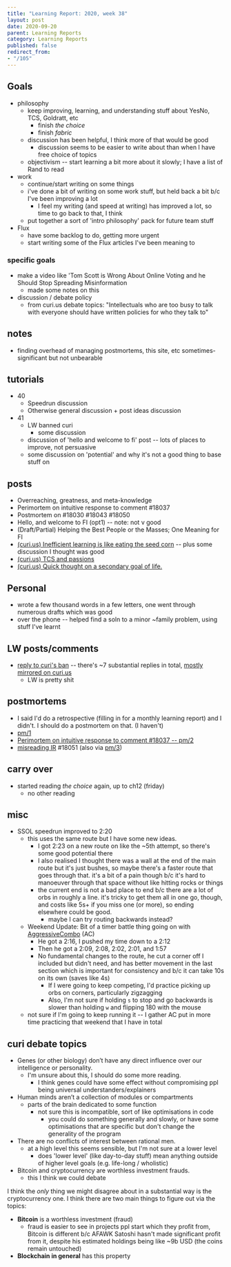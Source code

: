 ```yaml
---
title: "Learning Report: 2020, week 38"
layout: post
date: 2020-09-20
parent: Learning Reports
category: Learning Reports
published: false
redirect_from:
- "/105"
---
```


## Goals

* philosophy
  * keep improving, learning, and understanding stuff about YesNo, TCS, Goldratt, etc
    * finish *the choice*
    * finish *fabric*
  * discussion has been helpful, I think more of that would be good
    * discussion seems to be easier to write about than when I have free choice of topics
  * objectivism -- start learning a bit more about it slowly; I have a list of Rand to read
* work
  * continue/start writing on some things
  * i've done a bit of writing on some work stuff, but held back a bit b/c I've been improving a lot
    * I feel my writing (and speed at writing) has improved a lot, so time to go back to that, I think
  * put together a sort of 'intro philosophy' pack for future team stuff
* Flux
  * have some backlog to do, getting more urgent
  * start writing some of the Flux articles I've been meaning to

### specific goals

* make a video like 'Tom Scott is Wrong About Online Voting and he Should Stop Spreading Misinformation
  * made some notes on this
* discussion / debate policy
  * from curi.us debate topics: "Intellectuals who are too busy to talk with everyone should have written policies for who they talk to"

## notes

* finding overhead of managing postmortems, this site, etc sometimes-significant but not unbearable

## tutorials

* 40
  * Speedrun discussion
  * Otherwise general discussion + post ideas discussion
* 41
  * LW banned curi
    * some discussion
  * discussion of 'hello and welcome to fi' post -- lots of places to improve, not persuasive
  * some discussion on 'potential' and why it's not a good thing to base stuff on

## posts

* Overreaching, greatness, and meta-knowledge
* Perimortem on intuitive response to comment #18037
* Postmortem on #18030 #18043 #18050
* Hello, and welcome to FI (opt1) -- note: not v good
* (Draft/Partial) Helping the Best People or the Masses; One Meaning for FI
* [(curi.us) Inefficient learning is like eating the seed corn](https://curi.us/2380-max-microblogging#18032) -- plus some discussion I thought was good
* [(curi.us) TCS and passions](https://curi.us/2380-max-microblogging#18066)
* [(curi.us) Quick thought on a secondary goal of life.](https://curi.us/2380-max-microblogging#18080)

## Personal

* wrote a few thousand words in a few letters, one went through numerous drafts which was good
* over the phone -- helped find a soln to a minor ~family problem, using stuff I've learnt

## LW posts/comments

* [reply to curi's ban](https://www.lesswrong.com/posts/PkpuvsFYr6yuYnppy/open-and-welcome-thread-september-2020?commentId=xT6FrJuYCf5QLYuzv) -- there's ~7 substantial replies in total, [mostly mirrored on curi.us](https://curi.us/2381-less-wrong-banned-me)
  * LW is pretty shit

## postmortems

* I said I'd do a retrospective (filling in for a monthly learning report) and I didn't. I should do a postmortem on that. (I haven't)
* [pm/1](../../pm/1)
* [Perimortem on intuitive response to comment #18037 -- pm/2](../../pm/2)
* [misreading IR](https://curi.us/2380-max-microblogging#18051) #18051 (also via [pm/3](../../pm/3))

## carry over

* started reading *the choice* again, up to ch12 (friday)
  * no other reading

## misc

* SSOL speedrun improved to 2:20
  * this uses the same route but I have some new ideas.
    * I got 2:23 on a new route on like the ~5th attempt, so there's some good potential there
    * I also realised I thought there was a wall at the end of the main route but it's just bushes, so maybe there's a faster route that goes through that. it's a bit of a pain though b/c it's hard to manoeuver through that space without like hitting rocks or things
    * the current end is not a bad place to end b/c there are a lot of orbs in roughly a line. it's tricky to get them all in one go, though, and costs like 5s+ if you miss one (or more), so ending elsewhere could be good.
      * maybe I can try routing backwards instead?
  * Weekend Update: Bit of a timer battle thing going on with [AggressiveCombo](https://www.speedrun.com/user/AggressiveCombo) (AC)
    * He got a 2:16, I pushed my time down to a 2:12
    * Then he got a 2:09, 2:08, 2:02, 2:01, and 1:57
    * No fundamental changes to the route, he cut a corner off I included but didn't need, and has better movement in the last section which is important for consistency and b/c it can take 10s on its own (saves like 4s)
      * If I were going to keep competing, I'd practice picking up orbs on corners, particularly zigzagging
      * Also, I'm not sure if holding `s` to stop and go backwards is slower than holding `w` and flipping 180 with the mouse
  * not sure if I'm going to keep running it -- I gather AC put in more time practicing that weekend that I have in total

## curi debate topics

* Genes (or other biology) don’t have any direct influence over our intelligence or personality.
  * I'm unsure about this, I should do some more reading.
    * I think genes could have some effect without compromising ppl being universal understanders/explainers
* Human minds aren’t a collection of modules or compartments
  * parts of the brain dedicated to some function
    * not sure this is incompatible, sort of like optimisations in code
      * you could do something generally and slowly, or have some optimisations that are specific but don't change the generality of the program
* There are no conflicts of interest between rational men.
  * at a high level this seems sensible, but I'm not sure at a lower level
    * does 'lower level' (like day-to-day stuff) mean anything outside of higher level goals (e.g. life-long / wholistic)
* Bitcoin and cryptocurrency are worthless investment frauds.
  * this I think we could debate

I think the *only* thing we might disagree about in a substantial way is the cryptocurrency one. I think there are two main things to figure out via the topics:

* **Bitcoin** is a worthless investment (fraud)
  * fraud is easier to see in projects ppl start which they profit from, Bitcoin is different b/c AFAWK Satoshi hasn't made significant profit from it, despite his estimated holdings being like ~9b USD (the coins remain untouched)
* **Blockchain in general** has this property
